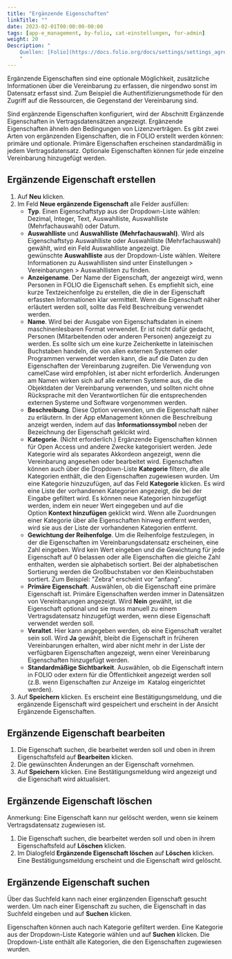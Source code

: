 ```yaml
---
title: "Ergänzende Eigenschaften"
linkTitle: ""
date: 2023-02-01T00:00:00-00:00
tags: [app-e_management, by-folio, cat-einstellungen, for-admin]
weight: 20
Description: "
    Quellen: [Folio](https://docs.folio.org/docs/settings/settings_agreements/settings_agreements/#settings--agreements--supplementary-properties) & [GBV](https://info.gbv.de/pages/viewpage.action?pageId=847085641)
    "
---
```


Ergänzende Eigenschaften sind eine optionale Möglichkeit, zusätzliche Informationen über die Vereinbarung zu erfassen, die nirgendwo sonst im Datensatz erfasst sind. Zum Beispiel die Authentifizierungsmethode für den Zugriff auf die Ressourcen, die Gegenstand der Vereinbarung sind.

Sind ergänzende Eigenschaften konfiguriert, wird der Abschnitt Ergänzende Eigenschaften in Vertragsdatensätzen angezeigt. Ergänzende Eigenschaften ähneln den Bedingungen von Lizenzverträgen. Es gibt zwei Arten von ergänzenden Eigenschaften, die in FOLIO erstellt werden können: primäre und optionale. Primäre Eigenschaften erscheinen standardmäßig in jedem Vertragsdatensatz. Optionale Eigenschaften können für jede einzelne Vereinbarung hinzugefügt werden.

## Ergänzende Eigenschaft erstellen

1.  Auf **Neu** klicken.
2.  Im Feld **Neue ergänzende Eigenschaft** alle Felder ausfüllen:
    -   **Typ**. Einen Eigenschaftstyp aus der Dropdown-Liste wählen: Dezimal, Integer, Text, Auswahlliste, Auswahlliste (Mehrfachauswahl) oder Datum.
    -   **Auswahlliste** und **Auswahlliste (Mehrfachauswahl)**. Wird als Eigenschaftstyp Auswahlliste oder Auswahlliste (Mehrfachauswahl) gewählt, wird ein Feld Auswahlliste angezeigt. Die gewünschte **Auswahlliste** aus der Dropdown-Liste wählen. Weitere Informationen zu Auswahllisten sind unter Einstellungen > Vereinbarungen > Auswahllisten zu finden.
    -   **Anzeigename**. Der Name der Eigenschaft, der angezeigt wird, wenn Personen in FOLIO die Eigenschaft sehen. Es empfiehlt sich, eine kurze Textzeichenfolge zu erstellen, die die in der Eigenschaft erfassten Informationen klar vermittelt. Wenn die Eigenschaft näher erläutert werden soll, sollte das Feld Beschreibung verwendet werden.
    -   **Name**. Wird bei der Ausgabe von Eigenschaftsdaten in einem maschinenlesbaren Format verwendet. Er ist nicht dafür gedacht, Personen (Mitarbeitenden oder anderen Personen) angezeigt zu werden. Es sollte sich um eine kurze Zeichenkette in lateinischen Buchstaben handeln, die von allen externen Systemen oder Programmen verwendet werden kann, die auf die Daten zu den Eigenschaften der Vereinbarung zugreifen. Die Verwendung von camelCase wird empfohlen, ist aber nicht erforderlich. Änderungen am Namen wirken sich auf alle externen Systeme aus, die die Objektdaten der Vereinbarung verwenden, und sollten nicht ohne Rücksprache mit den Verantwortlichen für die entsprechenden externen Systeme und Software vorgenommen werden.
    -   **Beschreibung**. Diese Option verwenden, um die Eigenschaft näher zu erläutern. In der App eManagement können die Beschreibung anzeigt werden, indem auf das **Informationssymbol** neben der Bezeichnung der Eigenschaft geklcikt wird.
    -   **Kategorie**. (Nicht erforderlich.) Ergänzende Eigenschaften können für Open Access und andere Zwecke kategorisiert werden. Jede Kategorie wird als separates Akkordeon angezeigt, wenn die Vereinbarung angesehen oder bearbeitet wird. Eigenschaften können auch über die Dropdown-Liste **Kategorie** filtern, die alle Kategorien enthält, die den Eigenschaften zugewiesen wurden. Um eine Kategorie hinzuzufügen, auf das Feld **Kategorie** klicken. Es wird eine Liste der vorhandenen Kategorien angezeigt, die bei der Eingabe gefiltert wird. Es können neue Kategorien hinzugefügt werden, indem ein neuer Wert eingegeben und auf die Option **Kontext hinzufügen** geklickt wird. Wenn alle Zuordnungen einer Kategorie über alle Eigenschaften hinweg entfernt werden, wird sie aus der Liste der vorhandenen Kategorien entfernt.
    -   **Gewichtung der Reihenfolge**. Um die Reihenfolge festzulegen, in der die Eigenschaften im Vereinbarungsdatensatz erscheinen, eine Zahl eingeben. Wird kein Wert eingeben und die Gewichtung für jede Eigenschaft auf 0 belassen oder alle Eigenschaften die gleiche Zahl enthalten, werden sie alphabetisch sortiert. Bei der alphabetischen Sortierung werden die Großbuchstaben vor den Kleinbuchstaben sortiert. Zum Beispiel: "Zebra" erscheint vor "anfang".
    -   **Primäre Eigenschaft**. Auswählen, ob die Eigenschaft eine primäre Eigenschaft ist. Primäre Eigenschaften werden immer in Datensätzen von Vereinbarungen angezeigt. Wird **Nein** gewählt, ist die Eigenschaft optional und sie muss manuell zu einem Vertragsdatensatz hinzugefügt werden, wenn diese Eigenschaft verwendet werden soll.
    -   **Veraltet**. Hier kann angegeben werden, ob eine Eigenschaft veraltet sein soll. Wird **Ja** gewählt, bleibt die Eigenschaft in früheren Vereinbarungen erhalten, wird aber nicht mehr in der Liste der verfügbaren Eigenschaften angezeigt, wenn einer Vereinbarung Eigenschaften hinzugefügt werden.
    -   **Standardmäßige Sichtbarkeit**. Auswählen, ob die Eigenschaft intern in FOLIO oder extern für die Öffentlichkeit angezeigt werden soll (z.B. wenn Eigenschaften zur Anzeige im  Katalog eingerichtet werden).
3.  Auf **Speichern** klicken. Es erscheint eine Bestätigungsmeldung, und die ergänzende Eigenschaft wird gespeichert und erscheint in der Ansicht Ergänzende Eigenschaften.

## Ergänzende Eigenschaft bearbeiten

1.  Die Eigenschaft suchen, die bearbeitet werden soll und oben in ihrem Eigenschaftsfeld auf **Bearbeiten** klicken.
2.  Die gewünschten Änderungen an der Eigenschaft vornehmen.
3.  Auf **Speichern** klicken. Eine Bestätigungsmeldung wird angezeigt und die Eigenschaft wird aktualisiert.

## Ergänzende Eigenschaft löschen

Anmerkung: Eine Eigenschaft kann nur gelöscht werden, wenn sie keinem Vertragsdatensatz zugewiesen ist.

1.  Die Eigenschaft suchen, die bearbeitet werden soll und oben in ihrem Eigenschaftsfeld auf **Löschen** klicken.
2.  Im Dialogfeld **Ergänzende Eigenschaft löschen** auf **Löschen** klicken. Eine Bestätigungsmeldung erscheint und die Eigenschaft wird gelöscht.

## Ergänzende Eigenschaft suchen

Über das Suchfeld kann nach einer ergänzenden Eigenschaft gesucht werden. Um nach einer Eigenschaft zu suchen, die Eigenschaft in das Suchfeld eingeben und auf **Suchen** klicken.

Eigenschaften können auch nach Kategorie gefiltert werden. Eine Kategorie aus der Dropdown-Liste Kategorie wählen und auf **Suchen** klicken. Die Dropdown-Liste enthält alle Kategorien, die den Eigenschaften zugewiesen wurden.
